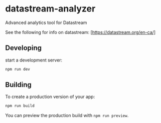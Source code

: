 # datastream-analyzer

Advanced analytics tool for Datastream

See the following for info on datastream:
[https://datastream.org/en-ca/]

## Developing

start a development server:

```sh
npm run dev
```

## Building

To create a production version of your app:

```sh
npm run build
```

You can preview the production build with `npm run preview`.
